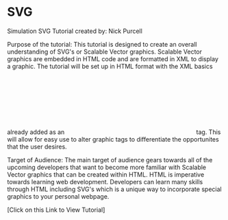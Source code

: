 # SVG

Simulation SVG Tutorial
created by: Nick Purcell


Purpose of the tutorial:
This tutorial is designed to create an overall understanding of SVG's or Scalable Vector graphics. Scalable Vector graphics are embedded in HTML code and are formatted in XML to display a graphic. The tutorial will be set up in HTML format with the XML basics already added as an <svg> tag within the <body> tag. This will allow for easy use to alter graphic tags to differentiate the opportunites that the user desires.
  
Target of Audience:
The main target of audience gears towards all of the upcoming developers that want to become more familiar with Scalable Vector graphics that can be created within HTML. HTML is imperative towards learning web development. Developers can learn many skills through HTML including SVG's which is a unique way to incorporate special graphics to your personal webpage.

[Click on this Link to View Tutorial]

